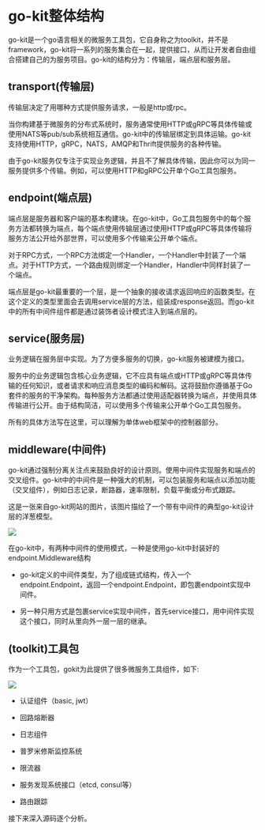 # go-kit整体结构

go-kit是一个go语言相关的微服务工具包，它自身称之为toolkit，并不是framework，go-kit将一系列的服务集合在一起，提供接口，从而让开发者自由组合搭建自己的为服务项目。go-kit的结构分为：传输层，端点层和服务层。

## transport(传输层)

传输层决定了用哪种方式提供服务请求，一般是http或rpc。

当你构建基于微服务的分布式系统时，服务通常使用HTTP或gRPC等具体传输或使用NATS等pub/sub系统相互通信。go-kit中的传输层绑定到具体运输。go-kit支持使用HTTP，gRPC，NATS，AMQP和Thrift提供服务的各种传输。

由于go-kit服务仅专注于实现业务逻辑，并且不了解具体传输，因此你可以为同一服务提供多个传输。例如，可以使用HTTP和gRPC公开单个Go工具包服务。

## endpoint(端点层)

端点层是服务器和客户端的基本构建块。在go-kit中，Go工具包服务中的每个服务方法都转换为端点，每个端点使用传输层通过使用HTTP或gRPC等具体传输将服务方法公开给外部世界，可以使用多个传输来公开单个端点。

对于RPC方式，一个RPC方法绑定一个Handler，一个Handler中封装了一个端点。对于HTTP方式，一个路由规则绑定一个Handler，Handler中同样封装了一个端点。

端点层是go-kit最重要的一个层，是一个抽象的接收请求返回响应的函数类型。在这个定义的类型里面会去调用service层的方法，组装成response返回。而go-kit中的所有中间件组件都是通过装饰者设计模式注入到端点层的。

## service(服务层)

业务逻辑在服务层中实现。为了方便多服务的切换，go-kit服务被建模为接口。

服务中的业务逻辑包含核心业务逻辑，它不应具有端点或HTTP或gRPC等具体传输的任何知识，或者请求和响应消息类型的编码和解码。这将鼓励你遵循基于Go套件的服务的干净架构。每种服务方法都通过使用适配器转换为端点，并使用具体传输进行公开。由于结构简洁，可以使用多个传输来公开单个Go工具包服务。

所有的具体方法写在这里，可以理解为单体web框架中的控制器部分。

## middleware(中间件)

go-kit通过强制分离关注点来鼓励良好的设计原则。使用中间件实现服务和端点的交叉组件。go-kit中的中间件是一种强大的机制，可以包装服务和端点以添加功能（交叉组件），例如日志记录，断路器，速率限制，负载平衡或分布式跟踪。

这是一张来自go-kit网站的图片，该图片描绘了一个带有中间件的典型go-kit设计层的洋葱模型。

![](../assets/fad0ab705c7d60ba7cd645fbb88727d0_1.png)

在go-kit中，有两种中间件的使用模式，一种是使用go-kit中封装好的endpoint.Middleware结构

- go-kit定义的中间件类型，为了组成链式结构，传入一个endpoint.Endpoint，返回一个endpoint.Endpoint，即包裹endpoint实现中间件。

- 另一种只用方式是包裹service实现中间件，首先service接口，用中间件实现这个接口，同时从里向外一层一层的继承。

## (toolkit)工具包

作为一个工具包，gokit为此提供了很多微服务工具组件，如下:

![](../assets/fad0ab705c7d60ba7cd645fbb88727d0_2.png)

- 认证组件（basic, jwt）

- 回路熔断器

- 日志组件

- 普罗米修斯监控系统

- 限流器

- 服务发现系统接口（etcd, consul等）

- 路由跟踪

接下来深入源码逐个分析。


